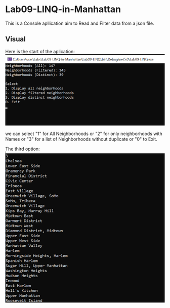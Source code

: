 # Lab09-LINQ-in-Manhattan
This is a Console apllication aim to Read and Filter data from a json file.

## Visual
Here is the start of the aplication:<br>
![Select](./images/Select.png)

we can select "1" for All Neighborhoods or "2" for only neighborhoods with Names or "3" for a list of Neighborhoods without duplicate or "0" to Exit.

The third option: <br>
![Distinct](/images/Distinct.png)